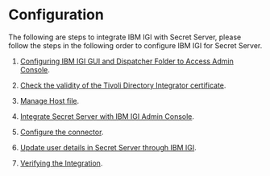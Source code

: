 [title]: # (Configuration)
[tags]: # (introduction)
[priority]: # (100)
# Configuration

The following are steps to integrate IBM IGI with Secret Server, please follow the steps in the following order to configure IBM IGI for Secret Server.

1. [Configuring IBM IGI GUI and Dispatcher Folder to Access Admin Console](config-ibm-igi-gui-dispatcher-folder-4.md).

1. [Check the validity of the Tivoli Directory Integrator certificate](check-extend-validity-certificate.md).

1. [Manage Host file](manage-host-file.md).

1. [Integrate Secret Server with IBM IGI Admin Console](integrate-ss-ibm-igi-admin-console-5.md).

1. [Configure the connector](config-the-connector.md).

1. [Update user details in Secret Server through IBM IGI](update-user-details-SS.md).

1. [Verifying the Integration](verifying-integration.md).
